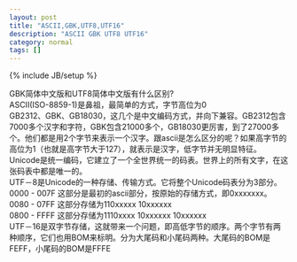 ```yaml
---
layout: post
title: "ASCII,GBK,UTF8,UTF16"
description: "ASCII GBK UTF8 UTF16"
category: normal
tags: []
---
```

{% include JB/setup %}
    
GBK简体中文版和UTF8简体中文版有什么区别?    
ASCII(ISO-8859-1)是鼻祖，最简单的方式，字节高位为0    
GB2312、GBK、GB18030，这几个是中文编码方式，并向下兼容。GB2312包含7000多个汉字和字符，GBK包含21000多个，GB18030更厉害，到了27000多个。他们都是用2个字节来表示一个汉字。跟ascii是怎么区分的呢？如果高字节的高位为1（也就是高字节大于127），就表示是汉字，低字节并无明显特征。    
Unicode是统一编码，它建立了一个全世界统一的码表。世界上的所有文字，在这张码表中都是唯一的。    
UTF－8是Unicode的一种存储、传输方式。它将整个Unicode码表分为3部分。    
0000 - 007F 这部分是最初的ascii部分，按原始的存储方式，即0xxxxxxx。    
0080 - 07FF 这部分存储为110xxxxx 10xxxxxx    
0800 - FFFF 这部分存储为1110xxxx 10xxxxxx 10xxxxxx    
UTF－16是双字节存储，这就带来一个问题，即高低字节的顺序。两个字节有两种顺序，它们也用BOM来标明。分为大尾码和小尾码两种。大尾码的BOM是FEFF，小尾码的BOM是FFFE    